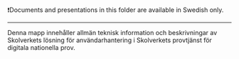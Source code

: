 ❗Documents and presentations in this folder are available in Swedish only.
___

Denna mapp innehåller allmän teknisk information och beskrivningar av Skolverkets lösning för användarhantering i Skolverkets provtjänst för digitala nationella prov. 
